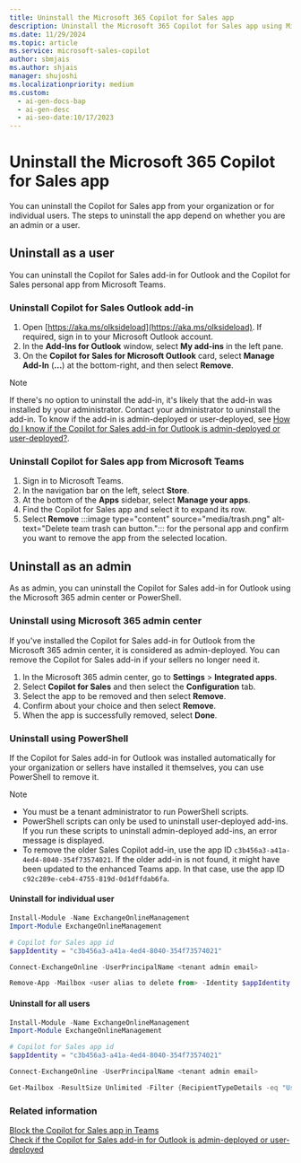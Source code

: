 ```yaml
---
title: Uninstall the Microsoft 365 Copilot for Sales app
description: Uninstall the Microsoft 365 Copilot for Sales app using Microsoft 365 admin center or PowerShell.
ms.date: 11/29/2024
ms.topic: article
ms.service: microsoft-sales-copilot
author: sbmjais
ms.author: shjais
manager: shujoshi
ms.localizationpriority: medium
ms.custom:
  - ai-gen-docs-bap
  - ai-gen-desc
  - ai-seo-date:10/17/2023
---
```


# Uninstall the Microsoft 365 Copilot for Sales app

You can uninstall the Copilot for Sales app from your organization or for individual users. The steps to uninstall the app depend on whether you are an admin or a user.

## Uninstall as a user

You can uninstall the Copilot for Sales add-in for Outlook and the Copilot for Sales personal app from Microsoft Teams.

### Uninstall Copilot for Sales Outlook add-in

1. Open [https://aka.ms/olksideload](https://aka.ms/olksideload). If required, sign in to your Microsoft Outlook account.  
1. In the **Add-Ins for Outlook** window, select **My add-ins** in the left pane.  
1. On the **Copilot for Sales for Microsoft Outlook** card, select **Manage Add-In** (**...**) at the bottom-right, and then select **Remove**.

> [!NOTE]
> If there's no option to uninstall the add-in, it's likely that the add-in was installed by your administrator. Contact your administrator to uninstall the add-in. To know if the add-in is admin-deployed or user-deployed, see [How do I know if the Copilot for Sales add-in for Outlook is admin-deployed or user-deployed?](install-sales-copilot.md#how-do-i-know-if-the-copilot-for-sales-add-in-for-outlook-is-admin-deployed-or-user-deployed).

### Uninstall Copilot for Sales app from Microsoft Teams

1. Sign in to Microsoft Teams.  
1. In the navigation bar on the left, select **Store**.  
1. At the bottom of the **Apps** sidebar, select **Manage your apps**.  
1. Find the Copilot for Sales app and select it to expand its row.  
1. Select **Remove** :::image type="content" source="media/trash.png" alt-text="Delete team trash can button."::: for the personal app and confirm you want to remove the app from the selected location.

## Uninstall as an admin

As as admin, you can uninstall the Copilot for Sales add-in for Outlook using the Microsoft 365 admin center or PowerShell.

### Uninstall using Microsoft 365 admin center

If you've installed the Copilot for Sales add-in for Outlook from the Microsoft 365 admin center, it is considered as admin-deployed. You can remove the Copilot for Sales add-in if your sellers no longer need it.

1. In the Microsoft 365 admin center, go to **Settings** &gt; **Integrated apps**.  
1. Select **Copilot for Sales** and then select the **Configuration** tab.  
1. Select the app to be removed and then select **Remove**.  
1. Confirm about your choice and then select **Remove**.  
1. When the app is successfully removed, select **Done**.

### Uninstall using PowerShell

If the Copilot for Sales add-in for Outlook was installed automatically for your organization or sellers have installed it themselves, you can use PowerShell to remove it.

> [!NOTE]
>
> - You must be a tenant administrator to run PowerShell scripts.  
> - PowerShell scripts can only be used to uninstall user-deployed add-ins. If you run these scripts to uninstall admin-deployed add-ins, an error message is displayed.
> - To remove the older Sales Copilot add-in, use the app ID `c3b456a3-a41a-4ed4-8040-354f73574021`. If the older add-in is not found, it might have been updated to the enhanced Teams app. In that case, use the app ID `c92c289e-ceb4-4755-819d-0d1dffdab6fa`.

#### Uninstall for individual user

```powershell
Install-Module -Name ExchangeOnlineManagement
Import-Module ExchangeOnlineManagement

# Copilot for Sales app id
$appIdentity = "c3b456a3-a41a-4ed4-8040-354f73574021"

Connect-ExchangeOnline -UserPrincipalName <tenant admin email>

Remove-App -Mailbox <user alias to delete from> -Identity $appIdentity -Confirm:$false
```

#### Uninstall for all users


```powershell
Install-Module -Name ExchangeOnlineManagement
Import-Module ExchangeOnlineManagement

# Copilot for Sales app id
$appIdentity = "c3b456a3-a41a-4ed4-8040-354f73574021"

Connect-ExchangeOnline -UserPrincipalName <tenant admin email>

Get-Mailbox -ResultSize Unlimited -Filter {RecipientTypeDetails -eq "UserMailbox"} | ForEach-Object { Remove-App -Mailbox $_.Identity -Identity $appIdentity -Confirm:$false }
```

### Related information

[Block the Copilot for Sales app in Teams](block-viva-sales-app-teams.md)  
[Check if the Copilot for Sales add-in for Outlook is admin-deployed or user-deployed](install-sales-copilot.md#how-do-i-know-if-the-copilot-for-sales-add-in-for-outlook-is-admin-deployed-or-user-deployed)
